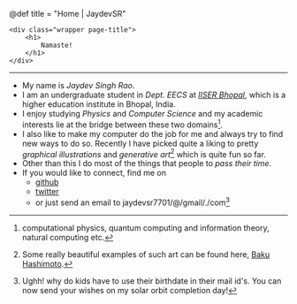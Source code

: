 @def title = "Home | JaydevSR"

~~~
<div class="wrapper page-title">
    <h1>
        Namaste!
    </h1> 
</div>
~~~

---

- My name is _Jaydev Singh Rao_. 
- I am an undergraduate student in _Dept. EECS_ at _[IISER Bhopal](https://iiserb.ac.in/)_, which is a higher education institute in Bhopal, India.
- I enjoy studying _Physics_ and _Computer Science_ and my academic interests lie at the bridge between these two domains[^1].
- I also like to make my computer do the job for me and always try to find new ways to do so. Recently I have picked quite a liking to pretty _graphical illustrations_ and _generative art_[^2] which is quite fun so far.
- Other than this I do most of the things that people to _pass their time_.
- If you would like to connect, find me on
  - [github](https://github.com/JaydevSR)
  - [twitter](https://twitter.com/JaydevSR)
  - or just send an email to jaydevsr7701/@/gmail/./com[^3]

[^1]: computational physics, quantum computing and information theory, natural computing etc.
[^2]: Some really beautiful examples of such art can be found here, [Baku Hashimoto](https://baku89.com).
[^3]: Ughh! why do kids have to use their birthdate in their mail id's. You can now send your wishes on my solar orbit completion day!